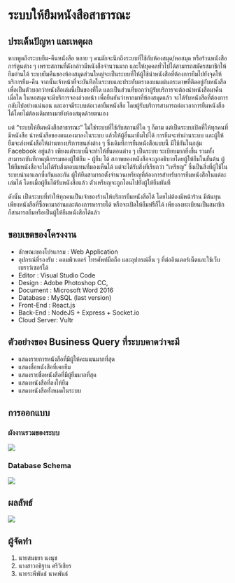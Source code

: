 # ระบบให้ยืมหนังสือสาธารณะ

## ประเด็นปัญหา และเหตุผล

หากพูดถึงระบบยืม-คืนหนังสือ หลาย ๆ คนมักจะนึกถึงระบบที่ใช้กับห้องสมุด/หอสมุด หรือร้านหนังสือการ์ตูนต่าง ๆ เพราะสถานที่ดังกล่าวมีหนังสือจำนวนมาก และให้บุคคลทั่วไปได้สามารถสมัครสมาชิกให้ยืมอ่านได้ ระบบยืมคืนของห้องสมุดส่วนใหญ่จะเป็นระบบที่ให้ผู้ใช้นำหนังสือที่ต้องการยืมไปยังจุดให้บริการยืม-คืน จากนั้นเจ้าหน้าที่จะบันทึกในระบบและประทับตราลงบนแผ่นกระดาษที่ติดอยู่กับหนังสือ เพื่อเป็นตัวบอกว่าหนังสือเล่มนี้เป็นของที่ใด และเป็นส่วนที่บอกว่าผู้รับบริการจะต้องนำหนังสือมาคืนเมื่อใด ในหอสมุดจะมีบริการจองล่วงหน้า เพื่อยืนยันว่าหากมาที่ห้องสมุดแล้ว จะได้รับหนังสือที่ต้องการกลับไปอย่างแน่นอน และอาจมีระบบต่อเวลายืมหนังสือ โดยผู้รับบริการสามารถต่อเวลาการยืมหนังสือได้โดยไม่ต้องเดิมทางมายังห้องสมุดด้วยตนเอง 

แต่ “ระบบให้ยืมหนังสือสาธารณะ” ไม่ใช่ระบบที่ใช้กับสถานที่ใด ๆ ก็ตาม แต่เป็นระบบเปิดที่ให้ทุกคนที่มีหนังสือ นำหนังสือของตนเองมาลงในระบบ แล้วให้ผู้อื่นมายืมไปได้ การยืมจะทำผ่านระบบ และผู้ให้ยืมจะส่งหนังสือให้ผ่านทางบริการขนส่งต่าง ๆ ซึ่งเดิมทีการยืมหนังสือแบบนี้ มีใช้กันในกลุ่ม Facebook อยู่แล้ว เพียงแต่ระบบนี้จะทำให้ขั้นตอนต่าง ๆ เป็นระบบ ระเบียบมากยิ่งขึ้น รวมทั้งสามารถบันทึกพฤติกรรมของผู้ให้ยืม - ผู้ยืม ได้ สภาพของหนังสือจะถูกอธิบายโดยผู้ให้ยืมในขั้นต้น ผู้ให้ยืมหนังสือจะไม่ได้รับสิ่งตอบแทนที่มองเห็นได้ แต่จะได้รับสิ่งที่เรียกว่า “เหรียญ” ซึ่งเป็นสิ่งที่ผู้ใช้ในระบบนำมาแลกซึ่งกันและกัน ผู้ให้ยืมสามารถตั้งจำนวนเหรียญที่ต้องการสำหรับการยืมหนังสือในแต่ละเล่มได้ โดยเมื่อผู้ยืมได้รับหนังสือแล้ว ตัวเหรียญจะถูกโอนไปยังผู้ให้ยืมทันที

ดังนั้น เป็นระบบที่ทำให้ทุกคนเป็นเจ้าของร้านให้บริการยืมหนังสือได้ โดยไม่ต้องมีหน้าร้าน มีต้นทุนเพียงหนังสือที่ซื้อหามาอ่านและต้องการหารายได้ หรือจะเปิดให้ยืมฟรีก็ได้ เพียงลงทะเบียนเป็นสมาชิก ก็สามารถยืมหรือเป็นผู้ให้ยืมหนังสือได้แล้ว

## ขอบเขตของโครงงาน

 * ลักษณะของโปรแกรม : Web Application
 * อุปกรณ์ที่รองรับ : คอมพิวเตอร์ โทรศัพท์มือถือ และอุปกรณ์อื่น ๆ ที่ต่ออินเตอร์เน็ตและใช้เว็บเบราว์เซอร์ได้
 * Editor : Visual Studio Code
 * Design : Adobe Photoshop CC, 
 * Document : Microsoft Word 2016
 * Database : MySQL (last version)
 * Front-End : React.js
 * Back-End : NodeJS + Express + Socket.io
 * Cloud Server: Vultr
 
## ตัวอย่างของ Business Query ที่ระบบคาดว่าจะมี

 * แสดงรายการหนังสือที่มีผู้ให้คะแนนมากที่สุด
 * แสดงชื่อหนังสือที่เคยยืม
 * แสดงรายชื่อหนังสือที่มีผู้ยืมมากที่สุด
 * แสดงหนังสือที่ลงให้ยืม
 * แสดงหนังสือทั้งหมดในระบบ
 
## การออกแบบ

### ผังงานรวมของระบบ

![](https://a.lnwpic.com/fu1zsu.png)

### Database Schema

![](https://a.lnwpic.com/7adyg5.png)

## ผลลัพธ์

![](https://preview.ibb.co/nLMvLy/screencapture_book_ioxhop_info_2018_05_31_14_01_09.png)

## ผู้จัดทำ

 1. นายสนธยา นงนุช
 2. นางสาวอธิฐาน ศรีวิเชียร
 3. นายระพีพันธ์ นาคพันธ์
